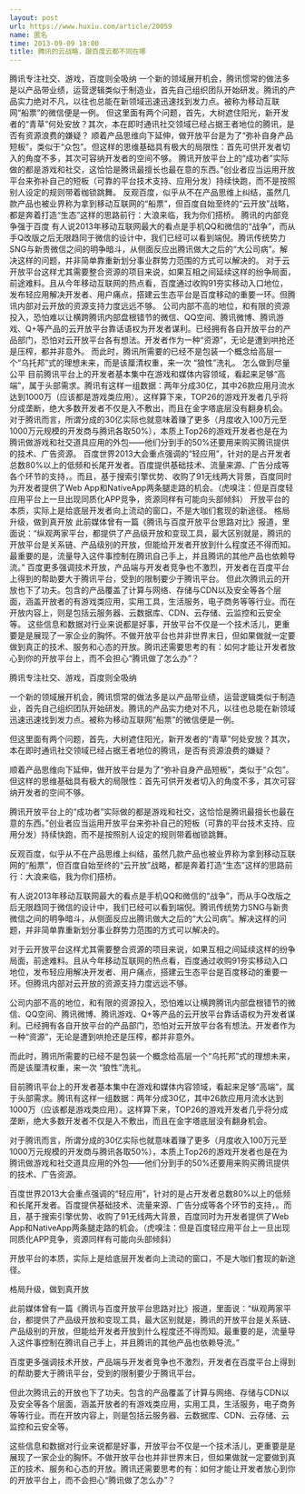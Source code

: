 ```yaml
---
layout: post
url: https://www.huxiu.com/article/20059
name: 匿名
time: 2013-09-09 18:00
title: 腾讯的云战略，跟百度云都不同在哪
---
```

腾讯专注社交、游戏，百度则全吸纳 一个新的领域展开机会，腾讯惯常的做法多是以产品带业绩，运营逻辑类似于制造业，首先自己组织团队开始研发。腾讯的产品实力绝对不凡，以往也总能在新领域迅速迅速找到发力点。被称为移动互联网“船票”的微信便是一例。 但这里面有两个问题，首先，大树遮住阳光，新开发者的“青草”何处安放？其次，本在即时通讯社交领域已经占据王者地位的腾讯，是否有资源浪费的嫌疑？ 顺着产品思维向下延伸，做开放平台是为了“弥补自身产品短板”，类似于“众包”。但这样的思维基础具有极大的局限性：首先可供开发者切入的角度不多，其次可容纳开发者的空间不够。 腾讯开放平台上的“成功者”实际做的都是游戏和社交，这恰恰是腾讯最擅长也最在意的东西。”创业者应当运用开放平台来弥补自己的短板（可靠的平台技术支持、应用分发）持续快跑，而不是按照别人设定的规则带着枷锁跳舞。 反观百度，似乎从不在产品思维上纠结，虽然几款产品也被业界称为拿到移动互联网的“船票”，但百度自始至终的“云开放”战略，都是奔着打造“生态”这样的思路前行：大浪来临，我为你们搭桥。 腾讯的内部竞争强于百度 有人说2013年移动互联网最大的看点是手机QQ和微信的“战争”，而从手Q改版之后无限趋同于微信的设计中，我们已经可以看到端倪。腾讯传统势力SNG与新贵微信之间的明争暗斗，从侧面反应出腾讯做大之后的“大公司病”。解决这样的问题，并非简单靠重新划分事业群势力范围的方式可以解决的。 对于云开放平台这样尤其需要整合资源的项目来说，如果互相之间延续这样的纷争局面，前途难料。且从今年移动互联网的热点看，百度通过收购91夯实移动入口地位，发布轻应用解决开发者、用户痛点，搭建云生态平台是百度移动的重要一环。但腾讯内部对云开放的资源支持力度远远不够。 公司内部不高的地位，和有限的资源投入，恐怕难以让横跨腾讯内部盘根错节的微信、QQ空间、腾讯微博、腾讯游戏、Q+等产品的云开放平台靠话语权为开发者谋利。已经拥有各自开放平台的产品部门，恐怕对云开放平台各有想法。开发者作为一种“资源”，无论是遭到哄抢还是压榨，都并非意外。 而此时，腾讯所需要的已经不是包装一个概念给高层一个“乌托邦”式的理想未来，而是该厘清权重，来一次 “狼性”洗礼。 怎么做到尽量公平 目前腾讯平台上的开发者基本集中在游戏和媒体内容领域，看起来足够“高端”，属于头部需求。腾讯有这样一组数据：两年分成30亿，其中26款应用月流水达到1000万（应该都是游戏类应用）。这样算下来，TOP26的游戏开发者几乎将分成垄断，绝大多数开发者不仅是入不敷出，而且在金字塔底层没有翻身机会。 对于腾讯而言，所谓分成的30亿实际也就意味着赚了更多（月度收入100万元至1000万元规模的开发商与腾讯各取50%），本质上Top26的游戏开发者也是在为腾讯做游戏和社交道具应用的外包——他们分到手的50%还要用来购买腾讯提供的技术、广告资源。 百度世界2013大会重点强调的“轻应用”，针对的是占开发者总数80%以上的低频和长尾开发者。百度提供基础技术、流量来源、广告分成等各个环节的支持，。而且，基于搜索引擎优势、收购了91无线两大背景，百度同时为开发者提供了Web App和NativeApp两条腿走路的机会。（虎嗅注：但是百度轻应用平台上一旦出现同质化APP竞争，资源同样有可能向头部倾斜） 开放平台的本质，实际上是给底层开发者向上流动的窗口，不是大咖们套现的新途径。 格局升级，做到真开放 此前媒体曾有一篇《腾讯与百度开放平台思路对比》报道，里面说：“纵观两家平台，都提供了产品级开放和变现工具，最大区别就是，腾讯的开放平台是关系链、产品级别的开放，但能给开发者开放到什么程度还不得而知。最重要的是，流量导入这件事控制在腾讯自己手上，并且腾讯的其他产品也依赖导流。” 百度更多强调技术开放，产品端与开发者竞争也不激烈，开发者在百度平台上得到的帮助要大于腾讯平台，受到的限制要少于腾讯平台。 但此次腾讯云的开放也下了功夫。包含的产品覆盖了计算与网络、存储与CDN以及安全等各个层面，涵盖开放者的有游戏类应用，实用工具，生活服务，电子商务等等行业。而在开放内容上，则是包括云服务器、云数据库、CDN、云存储、云监控和云安全等。 这些信息和数据对行业来说都是好事，开放平台不仅是一个技术活儿，更重要是是展现了一家企业的胸怀。不做开放平台也并非世界末日，但如果做就一定要做到真正的技术、服务和心态的开放。腾讯还需要思考的有：如何才能让开发者放心到你的开放平台上，而不会担心“腾讯做了怎么办”？

腾讯专注社交、游戏，百度则全吸纳

一个新的领域展开机会，腾讯惯常的做法多是以产品带业绩，运营逻辑类似于制造业，首先自己组织团队开始研发。腾讯的产品实力绝对不凡，以往也总能在新领域迅速迅速找到发力点。被称为移动互联网“船票”的微信便是一例。

但这里面有两个问题，首先，大树遮住阳光，新开发者的“青草”何处安放？其次，本在即时通讯社交领域已经占据王者地位的腾讯，是否有资源浪费的嫌疑？

顺着产品思维向下延伸，做开放平台是为了“弥补自身产品短板”，类似于“众包”。但这样的思维基础具有极大的局限性：首先可供开发者切入的角度不多，其次可容纳开发者的空间不够。

腾讯开放平台上的“成功者”实际做的都是游戏和社交，这恰恰是腾讯最擅长也最在意的东西。”创业者应当运用开放平台来弥补自己的短板（可靠的平台技术支持、应用分发）持续快跑，而不是按照别人设定的规则带着枷锁跳舞。

反观百度，似乎从不在产品思维上纠结，虽然几款产品也被业界称为拿到移动互联网的“船票”，但百度自始至终的“云开放”战略，都是奔着打造“生态”这样的思路前行：大浪来临，我为你们搭桥。

有人说2013年移动互联网最大的看点是手机QQ和微信的“战争”，而从手Q改版之后无限趋同于微信的设计中，我们已经可以看到端倪。腾讯传统势力SNG与新贵微信之间的明争暗斗，从侧面反应出腾讯做大之后的“大公司病”。解决这样的问题，并非简单靠重新划分事业群势力范围的方式可以解决的。

对于云开放平台这样尤其需要整合资源的项目来说，如果互相之间延续这样的纷争局面，前途难料。且从今年移动互联网的热点看，百度通过收购91夯实移动入口地位，发布轻应用解决开发者、用户痛点，搭建云生态平台是百度移动的重要一环。但腾讯内部对云开放的资源支持力度远远不够。

公司内部不高的地位，和有限的资源投入，恐怕难以让横跨腾讯内部盘根错节的微信、QQ空间、腾讯微博、腾讯游戏、Q+等产品的云开放平台靠话语权为开发者谋利。已经拥有各自开放平台的产品部门，恐怕对云开放平台各有想法。开发者作为一种“资源”，无论是遭到哄抢还是压榨，都并非意外。

而此时，腾讯所需要的已经不是包装一个概念给高层一个“乌托邦”式的理想未来，而是该厘清权重，来一次 “狼性”洗礼。

目前腾讯平台上的开发者基本集中在游戏和媒体内容领域，看起来足够“高端”，属于头部需求。腾讯有这样一组数据：两年分成30亿，其中26款应用月流水达到1000万（应该都是游戏类应用）。这样算下来，TOP26的游戏开发者几乎将分成垄断，绝大多数开发者不仅是入不敷出，而且在金字塔底层没有翻身机会。

对于腾讯而言，所谓分成的30亿实际也就意味着赚了更多（月度收入100万元至1000万元规模的开发商与腾讯各取50%），本质上Top26的游戏开发者也是在为腾讯做游戏和社交道具应用的外包——他们分到手的50%还要用来购买腾讯提供的技术、广告资源。

百度世界2013大会重点强调的“轻应用”，针对的是占开发者总数80%以上的低频和长尾开发者。百度提供基础技术、流量来源、广告分成等各个环节的支持，。而且，基于搜索引擎优势、收购了91无线两大背景，百度同时为开发者提供了Web App和NativeApp两条腿走路的机会。（虎嗅注：但是百度轻应用平台上一旦出现同质化APP竞争，资源同样有可能向头部倾斜）

开放平台的本质，实际上是给底层开发者向上流动的窗口，不是大咖们套现的新途径。

格局升级，做到真开放

此前媒体曾有一篇《腾讯与百度开放平台思路对比》报道，里面说：“纵观两家平台，都提供了产品级开放和变现工具，最大区别就是，腾讯的开放平台是关系链、产品级别的开放，但能给开发者开放到什么程度还不得而知。最重要的是，流量导入这件事控制在腾讯自己手上，并且腾讯的其他产品也依赖导流。”

百度更多强调技术开放，产品端与开发者竞争也不激烈，开发者在百度平台上得到的帮助要大于腾讯平台，受到的限制要少于腾讯平台。

但此次腾讯云的开放也下了功夫。包含的产品覆盖了计算与网络、存储与CDN以及安全等各个层面，涵盖开放者的有游戏类应用，实用工具，生活服务，电子商务等等行业。而在开放内容上，则是包括云服务器、云数据库、CDN、云存储、云监控和云安全等。

这些信息和数据对行业来说都是好事，开放平台不仅是一个技术活儿，更重要是是展现了一家企业的胸怀。不做开放平台也并非世界末日，但如果做就一定要做到真正的技术、服务和心态的开放。腾讯还需要思考的有：如何才能让开发者放心到你的开放平台上，而不会担心“腾讯做了怎么办”？

